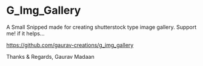 # G_Img_Gallery

A Small Snipped made for creating shutterstock type image gallery.
Support me! if it helps...

https://github.com/gaurav-creations/g_img_gallery


Thanks & Regards,
Gaurav Madaan